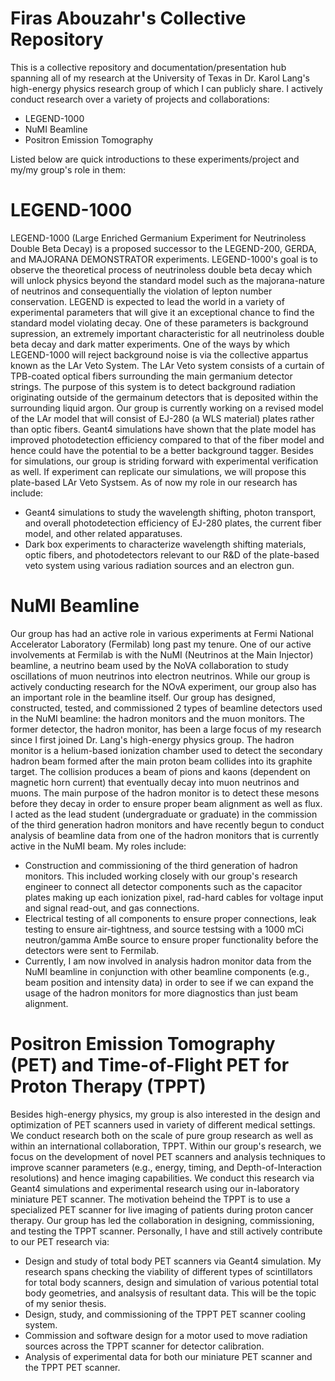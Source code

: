 # Firas Abouzahr's Collective Repository 
This is a collective repository and documentation/presentation hub spanning all of my research at the University of Texas in Dr. Karol Lang's high-energy physics research group of which I can publicly share. I actively conduct research over a variety of projects and collaborations:
* LEGEND-1000
* NuMI Beamline
* Positron Emission Tomography

Listed below are quick introductions to these experiments/project and my/my group's role in them:

# LEGEND-1000 
LEGEND-1000 (Large Enriched Germanium Experiment for Neutrinoless Double Beta Decay) is a proposed successor to the LEGEND-200, GERDA, and MAJORANA DEMONSTRATOR experiments. LEGEND-1000's goal is to observe the theoretical process of neutrinoless double beta decay which will unlock physics beyond the standard model such as the majorana-nature of neutrinos and consequentially the violation of lepton number conservation. LEGEND is expected to lead the world in a variety of experimental parameters that will give it an exceptional chance to find the standard model violating decay. One of these parameters is background supression, an extremely important characteristic for all neutrinoless double beta decay and dark matter experiments. One of the ways by which LEGEND-1000 will reject background noise is via the collective appartus known as the LAr Veto System. The LAr Veto system consists of a curtain of TPB-coated optical fibers surrounding the main germanium detector strings. The purpose of this system is to detect background radiation originating outside of the germainum detectors that is deposited within the surrounding liquid argon. Our group is currently working on a revised model of the LAr model that will consist of EJ-280 (a WLS material) plates rather than optic fibers. Geant4 simulations have shown that the plate model has improved photodetection efficiency compared to that of the fiber model and hence could have the potential to be a better background tagger. Besides for simulations, our group is striding forward with experimental verification as well. If experiment can replicate our simulations, we will propose this plate-based LAr Veto Systsem. As of now my role in our research has include: 

* Geant4 simulations to study the wavelength shifting, photon transport, and overall photodetection efficiency of EJ-280 plates, the current fiber model, and other related apparatuses.
* Dark box experiments to characterize wavelength shifting materials, optic fibers, and photodetectors relevant to our R\&D of the plate-based veto system using various radiation sources and an electron gun. 

# NuMI Beamline
Our group has had an active role in various experiments at Fermi National Accelerator Laboratory (Fermilab) long past my tenure. One of our active involvements at Fermilab is with the NuMI (Neutrinos at the Main Injector) beamline, a neutrino beam used by the NoVA collaboration to study oscillations of muon neutrinos into electron neutrinos. While our group is actively conducting research for the NOvA experiment, our group also has an important role in the beamline itself. Our group has designed, constructed, tested, and commissioned 2 types of beamline detectors used in the NuMI beamline: the hadron monitors and the muon monitors. The former detector, the hadron monitor, has been a large focus of my research since I first joined Dr. Lang's high-energy physics group. The hadron monitor is a helium-based ionization chamber used to detect the secondary hadron beam formed after the main proton beam collides into its graphite target. The collision produces a beam of pions and kaons (dependent on magnetic horn current) that eventually decay into muon neutrinos and muons. The main purpose of the hadron monitor is to detect these mesons before they decay in order to ensure proper beam alignment as well as flux. I acted as the lead student (undergraduate or graduate) in the commission of the third generation hadron monitors and have recently begun to conduct analysis of beamline data from one of the hadron monitors that is currently active in the NuMI beam. My roles include:

* Construction and commissioning of the third generation of hadron monitors. This included working closely with our group's research engineer to connect all detector components such as the capacitor plates making up each ionization pixel, rad-hard cables for voltage input and signal read-out, and gas connections. 
* Electrical testing of all components to ensure proper connections, leak testing to ensure air-tightness, and source testsing with a 1000 mCi neutron/gamma AmBe source to ensure proper functionality before the detectors were sent to Fermilab. 
* Currently, I am now involved in analysis hadron monitor data from the NuMI beamline in conjunction with other beamline components (e.g., beam position and intensity data) in order to see if we can expand the usage of the hadron monitors for more diagnostics than just beam alignment. 

# Positron Emission Tomography (PET) and Time-of-Flight PET for Proton Therapy (TPPT)
Besides high-energy physics, my group is also interested in the design and optimization of PET scanners used in variety of different medical settings. We conduct research both on the scale of pure group research as well as within an international collaboration, TPPT. Within our group's research, we focus on the development of novel PET scanners and analysis techniques to improve scanner parameters (e.g., energy, timing, and Depth-of-Interaction resolutions) and hence imaging capabilities. We conduct this research via Geant4 simulations and experimental research using our in-laboratory miniature PET scanner. The motivation beheind the TPPT is to use a specialized PET scanner for live imaging of patients during proton cancer therapy. Our group has led the collaboration in designing, commissioning, and testing the TPPT scanner. Personally, I have and still actively contribute to our PET research via:

* Design and study of total body PET scanners via Geant4 simulation. My research spans checking the viability of different types of scintillators for total body scanners, design and simulation of various potential total body geometries, and analsysis of resultant data. This will be the topic of my senior thesis. 
* Design, study, and commissioning of the TPPT PET scanner cooling system. 
* Commission and software design for a motor used to move radiation sources across the TPPT scanner for detector calibration.
* Analysis of experimental data for both our miniature PET scanner and the TPPT PET scanner. 
